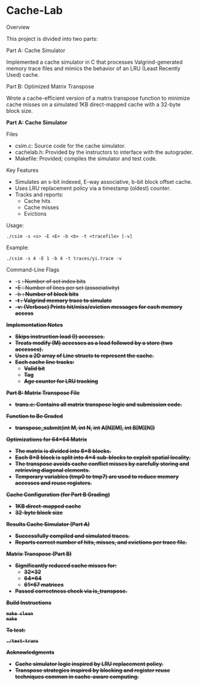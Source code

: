 # Cache-Lab

Overview

This project is divided into two parts:

Part A: Cache Simulator

Implemented a cache simulator in C that processes Valgrind-generated memory trace files and mimics the behavior of an LRU (Least Recently Used) cache.

Part B: Optimized Matrix Transpose

Wrote a cache-efficient version of a matrix transpose function to minimize cache misses on a simulated 1KB direct-mapped cache with a 32-byte block size.


**Part A: Cache Simulator**

Files
* csim.c: Source code for the cache simulator.
* cachelab.h: Provided by the instructors to interface with the autograder.
* Makefile: Provided; compiles the simulator and test code.

Key Features
* Simulates an s-bit indexed, E-way associative, b-bit block offset cache.
* Uses LRU replacement policy via a timestamp (oldest) counter.
* Tracks and reports:
  * Cache hits
  * Cache misses
  * Evictions

Usage:
~~~~~~~~~~~~~~~~~~~
./csim -s <s> -E <E> -b <b> -t <tracefile> [-v]
~~~~~~~~~~~~~~~~~~~
Example:
~~~~~~~~~~~~~~~~~~~
./csim -s 4 -E 1 -b 4 -t traces/yi.trace -v
~~~~~~~~~~~~~~~~~~~

Command-Line Flags
* -s <s>: Number of set index bits
* -E <E>: Number of lines per set (associativity)
* -b <b>: Number of block bits
* -t <tracefile>: Valgrind memory trace to simulate
* -v: (Verbose) Prints hit/miss/eviction messages for each memory access

Implementation Notes
* Skips instruction load (I) accesses.
* Treats modify (M) accesses as a load followed by a store (two accesses).
* Uses a 2D array of Line structs to represent the cache.
* Each cache line tracks:
  * Valid bit
  * Tag
  * Age counter for LRU tracking

**Part B: Matrix Transpose**
File
* trans.c: Contains all matrix transpose logic and submission code.

Function to Be Graded
* transpose_submit(int M, int N, int A[N][M], int B[M][N])

Optimizations for 64×64 Matrix
* The matrix is divided into 8×8 blocks.
* Each 8×8 block is split into 4×4 sub-blocks to exploit spatial locality.
* The transpose avoids cache conflict misses by carefully storing and retrieving diagonal elements.
* Temporary variables (tmp0 to tmp7) are used to reduce memory accesses and reuse registers.

Cache Configuration (for Part B Grading)
* 1KB direct-mapped cache
* 32-byte block size

**Results**
Cache Simulator (Part A)
* Successfully compiled and simulated traces.
* Reports correct number of hits, misses, and evictions per trace file.

Matrix Transpose (Part B)
* Significantly reduced cache misses for:
  * 32×32
  * 64×64
  * 61×67 matrices
* Passed correctness check via is_transpose.

Build Instructions
~~~~~~~~~~~~~~~~~~~
make clean
make
~~~~~~~~~~~~~~~~~~~

To test:
~~~~~~~~~~~~~~~~~~~
./test-trans
~~~~~~~~~~~~~~~~~~~

Acknowledgments
* Cache simulator logic inspired by LRU replacement policy.
* Transpose strategies inspired by blocking and register reuse techniques common in cache-aware computing.
